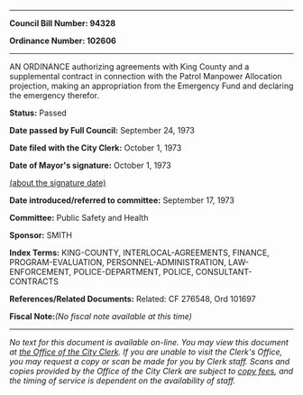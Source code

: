 

********

**Council Bill Number: 94328**
   
**Ordinance Number: 102606**
********

 AN ORDINANCE authorizing agreements with King County and a supplemental contract in connection with the Patrol Manpower Allocation projection, making an appropriation from the Emergency Fund and declaring the emergency therefor.

**Status:** Passed
   
**Date passed by Full Council:** September 24, 1973
   
**Date filed with the City Clerk:** October 1, 1973
   
**Date of Mayor's signature:** October 1, 1973
   
[(about the signature date)](/~public/approvaldate.htm)
   
   
   
**Date introduced/referred to committee:** September 17, 1973
   
**Committee:** Public Safety and Health
   
**Sponsor:** SMITH
   
   
**Index Terms:** KING-COUNTY, INTERLOCAL-AGREEMENTS, FINANCE, PROGRAM-EVALUATION, PERSONNEL-ADMINISTRATION, LAW-ENFORCEMENT, POLICE-DEPARTMENT, POLICE, CONSULTANT-CONTRACTS

**References/Related Documents:** Related: CF 276548, Ord 101697

**Fiscal Note:**_(No fiscal note available at this time)_
********

_No text for this document is available on-line. You may view this document at [the Office of the City Clerk](http://www.seattle.gov/leg/clerk/contactUs.htm). If you are unable to visit the Clerk's Office, you may request a copy or scan be made for you by Clerk staff. Scans and copies provided by the Office of the City Clerk are subject to [copy fees](http://clerk.seattle.gov/~public/clerkfees.htm), and the timing of service is dependent on the availability of staff._

